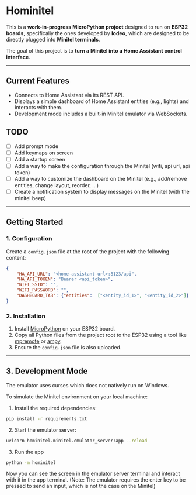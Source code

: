 # Hominitel

This is a **work-in-progress MicroPython project** designed to run on **ESP32 boards**, specifically the ones developed by **Iodeo**, which are designed to be directly plugged into **Minitel terminals**.

The goal of this project is to **turn a Minitel into a Home Assistant control interface**.

---

## Current Features

- Connects to Home Assistant via its REST API.
- Displays a simple dashboard of Home Assistant entities (e.g., lights) and interacts with them.
- Development mode includes a built-in Minitel emulator via WebSockets.

## TODO
- [ ] Add prompt mode
- [ ] Add keymaps on screen
- [ ] Add a startup screen
- [ ] Add a way to make the configuration through the Minitel (wifi, api url, api token)
- [ ] Add a way to customize the dashboard on the Minitel (e.g., add/remove entities, change layout, reorder, ...)
- [ ] Create a notification system to display messages on the Minitel (with the minitel beep)
---

## Getting Started

### 1. Configuration

Create a `config.json` file at the root of the project with the following content:

```json
{
    "HA_API_URL": "<home-assistant-url>:8123/api",
    "HA_API_TOKEN": "Bearer <api_token>",
    "WIFI_SSID": "",
    "WIFI_PASSWORD": "",
    "DASHBOARD_TAB": {"entities":  ["<entity_id_1>", "<entity_id_2>"]}
}
```

### 2. Installation

1. Install [MicroPython](https://micropython.org/download/esp32/) on your ESP32 board.
2. Copy all Python files from the project root to the ESP32 using a tool like [mpremote](https://docs.micropython.org/en/latest/reference/mpremote.html) or [ampy](https://github.com/scientifichackers/ampy).
3. Ensure the `config.json` file is also uploaded.

---

## 3. Development Mode

The emulator uses curses which does not natively run on Windows.

To simulate the Minitel environment on your local machine:

1. Install the required dependencies:

```bash
pip install -r requirements.txt
```

2. Start the emulator server:
```bash
uvicorn hominitel.minitel.emulator_server:app --reload
```

3. Run the app
```bash
python -m hominitel
```

Now you can see the screen in the emulator server terminal and interact with it in the app terminal.
(Note: The emulator requires the enter key to be pressed to send an input, which is not the case on the Minitel)